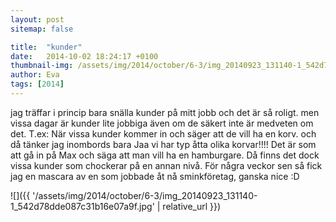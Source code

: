 ```yaml
---
layout: post
sitemap: false

title:  "kunder"
date:   2014-10-02 18:24:17 +0100
thumbnail-img: /assets/img/2014/october/6-3/img_20140923_131140-1_542d78dde087c31b16e07a9f.jpg
author: Eva
tags: [2014]
---
```


jag träffar i princip bara snälla kunder på mitt jobb och det är så roligt.  men vissa dagar är kunder lite jobbiga även om de säkert inte är medveten om det. T.ex: När vissa kunder kommer in och säger att de vill ha en korv.  och då tänker jag inombords bara Jaa vi har typ åtta olika korvar!!!! Det är som att gå in på Max och säga att man vill ha en hamburgare. Då finns det dock vissa kunder som chockerar på en annan nivå. För några veckor sen så fick jag en mascara av en som jobbade åt nå sminkföretag, ganska nice :D

![]({{ '/assets/img/2014/october/6-3/img_20140923_131140-1_542d78dde087c31b16e07a9f.jpg'  | relative_url }})

